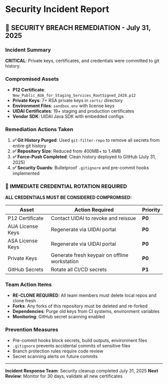 # Security Incident Report

## 🚨 **SECURITY BREACH REMEDIATION - July 31, 2025**

### **Incident Summary**
**CRITICAL**: Private keys, certificates, and credentials were committed to git history.

### **Compromised Assets**
- **P12 Certificate**: `New_Public_AUA_for_Staging_Services_RootSigned_2428.p12`
- **Private Keys**: 7+ RSA private keys in `certs/` directory
- **Environment Files**: `sandbox.env` with license keys
- **UIDAI Certificates**: 19+ staging and production certificates
- **Vendor SDK**: UIDAI Java SDK with embedded configs

### **Remediation Actions Taken**
1. **✅ Git History Purged**: Used `git-filter-repo` to remove all secrets from entire git history
2. **✅ Repository Size**: Reduced from 400MB+ to 1.4MB
3. **✅ Force-Push Completed**: Clean history deployed to GitHub (July 31, 2025)
4. **✅ Security Guards**: Bulletproof `.gitignore` and pre-commit hooks implemented

### **🚨 IMMEDIATE CREDENTIAL ROTATION REQUIRED**

**ALL CREDENTIALS MUST BE CONSIDERED COMPROMISED:**

| **Asset** | **Action Required** | **Priority** |
|-----------|-------------------|--------------|
| P12 Certificate | Contact UIDAI to revoke and reissue | **P0** |
| AUA License Keys | Regenerate via UIDAI portal | **P0** |
| ASA License Keys | Regenerate via UIDAI portal | **P0** |
| Private Keys | Generate fresh keypair on offline workstation | **P0** |
| GitHub Secrets | Rotate all CI/CD secrets | **P1** |

### **Team Action Items**
- **RE-CLONE REQUIRED**: All team members must delete local repos and clone fresh
- **Forks**: Any forks of this repository must be deleted and re-forked
- **Dependencies**: Purge old keys from CI systems, environment variables
- **Monitoring**: GitHub secret scanning enabled

### **Prevention Measures**
- Pre-commit hooks block secrets, build outputs, environment files
- `.gitignore` prevents accidental commits of sensitive files
- Branch protection rules require code review
- Secret scanning alerts on future commits

---
**Incident Response Team**: Security cleanup completed July 31, 2025
**Next Review**: Monitor for 30 days, validate all new certificates
